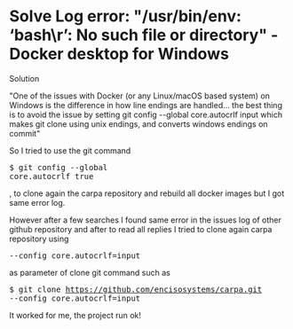 # Solve Log error: "/usr/bin/env: ‘bash\r’: No such file or directory" - Docker desktop for Windows

Solution


"One of the issues with Docker (or any Linux/macOS based system) on Windows is the difference in how line endings are handled... the best thing is to avoid the issue by setting git config --global core.autocrlf input which makes git clone using unix endings, and converts windows endings on commit"

So I tried to use the git command <pre>$ git config --global core.autocrlf true</pre>, to clone again the carpa repository and rebuild all docker images but I got same error log.

However after a few searches I found same error in the issues log of other github repository and after to read all replies I tried to clone again carpa repository using <pre>--config core.autocrlf=input</pre> as parameter of clone git command such as <pre>$ git clone https://github.com/encisosystems/carpa.git --config core.autocrlf=input</pre>

It worked for me, the project run ok!
